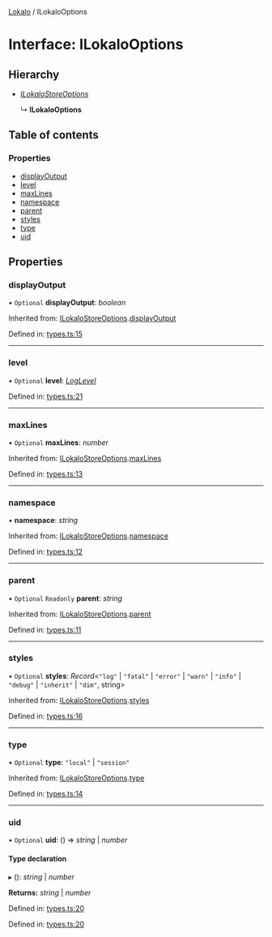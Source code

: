 [Lokalo](../README.md) / ILokaloOptions

# Interface: ILokaloOptions

## Hierarchy

- [*ILokaloStoreOptions*](ilokalostoreoptions.md)

  ↳ **ILokaloOptions**

## Table of contents

### Properties

- [displayOutput](ilokalooptions.md#displayoutput)
- [level](ilokalooptions.md#level)
- [maxLines](ilokalooptions.md#maxlines)
- [namespace](ilokalooptions.md#namespace)
- [parent](ilokalooptions.md#parent)
- [styles](ilokalooptions.md#styles)
- [type](ilokalooptions.md#type)
- [uid](ilokalooptions.md#uid)

## Properties

### displayOutput

• `Optional` **displayOutput**: *boolean*

Inherited from: [ILokaloStoreOptions](ilokalostoreoptions.md).[displayOutput](ilokalostoreoptions.md#displayoutput)

Defined in: [types.ts:15](https://github.com/blujedis/lokalo/blob/25b549d/src/types.ts#L15)

___

### level

• `Optional` **level**: [*LogLevel*](../README.md#loglevel)

Defined in: [types.ts:21](https://github.com/blujedis/lokalo/blob/25b549d/src/types.ts#L21)

___

### maxLines

• `Optional` **maxLines**: *number*

Inherited from: [ILokaloStoreOptions](ilokalostoreoptions.md).[maxLines](ilokalostoreoptions.md#maxlines)

Defined in: [types.ts:13](https://github.com/blujedis/lokalo/blob/25b549d/src/types.ts#L13)

___

### namespace

• **namespace**: *string*

Inherited from: [ILokaloStoreOptions](ilokalostoreoptions.md).[namespace](ilokalostoreoptions.md#namespace)

Defined in: [types.ts:12](https://github.com/blujedis/lokalo/blob/25b549d/src/types.ts#L12)

___

### parent

• `Optional` `Readonly` **parent**: *string*

Inherited from: [ILokaloStoreOptions](ilokalostoreoptions.md).[parent](ilokalostoreoptions.md#parent)

Defined in: [types.ts:11](https://github.com/blujedis/lokalo/blob/25b549d/src/types.ts#L11)

___

### styles

• `Optional` **styles**: *Record*<``"log"`` \| ``"fatal"`` \| ``"error"`` \| ``"warn"`` \| ``"info"`` \| ``"debug"`` \| ``"inherit"`` \| ``"dim"``, string\>

Inherited from: [ILokaloStoreOptions](ilokalostoreoptions.md).[styles](ilokalostoreoptions.md#styles)

Defined in: [types.ts:16](https://github.com/blujedis/lokalo/blob/25b549d/src/types.ts#L16)

___

### type

• `Optional` **type**: ``"local"`` \| ``"session"``

Inherited from: [ILokaloStoreOptions](ilokalostoreoptions.md).[type](ilokalostoreoptions.md#type)

Defined in: [types.ts:14](https://github.com/blujedis/lokalo/blob/25b549d/src/types.ts#L14)

___

### uid

• `Optional` **uid**: () => *string* \| *number*

#### Type declaration

▸ (): *string* \| *number*

**Returns:** *string* \| *number*

Defined in: [types.ts:20](https://github.com/blujedis/lokalo/blob/25b549d/src/types.ts#L20)

Defined in: [types.ts:20](https://github.com/blujedis/lokalo/blob/25b549d/src/types.ts#L20)

